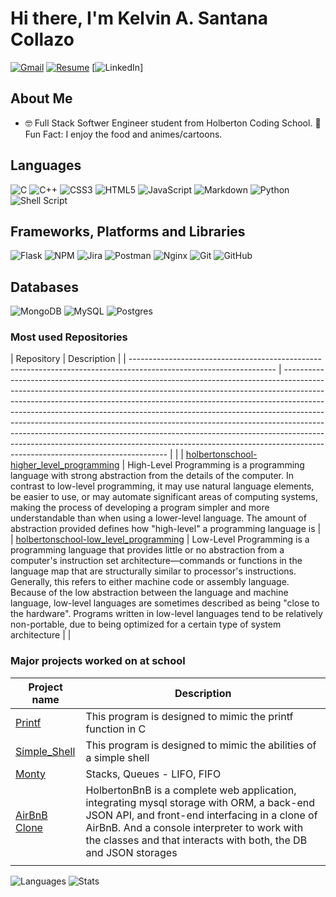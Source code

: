 # Hi there, I'm Kelvin A. Santana Collazo

[![Gmail](https://img.shields.io/badge/Gmail-D14836?style=for-the-badge&logo=gmail&logoColor=white)](mailto:collazokel19@gmail.com)
[![Resume](https://img.shields.io/badge/RESUME-important?style=for-the-badge)](./file:///home/santacoll_/Downloads/Resume%20Kelvin%20A.%20Santana%20Collazo.pdf)
[![LinkedIn](https://img.shields.io/badge/linkedin-%230077B5.svg?style=for-the-badge&logo=linkedin&logoColor=whitehttps://www.linkedin.com/in/kelvin-santana-46538627b/)]

## About Me

- :nerd_face: Full Stack Softwer Engineer student from Holberton Coding School.
  :dizzy:Fun Fact: I enjoy the food and animes/cartoons.

## Languages

![C](https://img.shields.io/badge/c-%2300599C.svg?style=for-the-badge&logo=c&logoColor=white)
![C++](https://img.shields.io/badge/c++-%2300599C.svg?style=for-the-badge&logo=c%2B%2B&logoColor=white)
![CSS3](https://img.shields.io/badge/css3-%231572B6.svg?style=for-the-badge&logo=css3&logoColor=white)
![HTML5](https://img.shields.io/badge/html5-%23E34F26.svg?style=for-the-badge&logo=html5&logoColor=white)
![JavaScript](https://img.shields.io/badge/javascript-%23323330.svg?style=for-the-badge&logo=javascript&logoColor=%23F7DF1E)
![Markdown](https://img.shields.io/badge/markdown-%23000000.svg?style=for-the-badge&logo=markdown&logoColor=white)
![Python](https://img.shields.io/badge/python-3670A0?style=for-the-badge&logo=python&logoColor=ffdd54)
![Shell Script](https://img.shields.io/badge/shell_script-%23121011.svg?style=for-the-badge&logo=gnu-bash&logoColor=white)

## Frameworks, Platforms and Libraries

![Flask](https://img.shields.io/badge/flask-%23000.svg?style=for-the-badge&logo=flask&logoColor=white)
![NPM](https://img.shields.io/badge/NPM-%23000000.svg?style=for-the-badge&logo=npm&logoColor=white)
![Jira](https://img.shields.io/badge/jira-%230A0FFF.svg?style=for-the-badge&logo=jira&logoColor=white)
![Postman](https://img.shields.io/badge/Postman-FF6C37?style=for-the-badge&logo=postman&logoColor=white)
![Nginx](https://img.shields.io/badge/nginx-%23009639.svg?style=for-the-badge&logo=nginx&logoColor=white)
![Git](https://img.shields.io/badge/git-%23F05033.svg?style=for-the-badge&logo=git&logoColor=white)
![GitHub](https://img.shields.io/badge/github-%23121011.svg?style=for-the-badge&logo=github&logoColor=white)

## Databases

![MongoDB](https://img.shields.io/badge/MongoDB-%234ea94b.svg?style=for-the-badge&logo=mongodb&logoColor=white)
![MySQL](https://img.shields.io/badge/mysql-%2300f.svg?style=for-the-badge&logo=mysql&logoColor=white)
![Postgres](https://img.shields.io/badge/postgres-%23316192.svg?style=for-the-badge&logo=postgresql&logoColor=white)

### Most used Repositories

| Repository | Description |
| ------------------------------------------------------------------------------------------------------------------ | ------------------------------------------------------------------------------------------------------------------------------------------------------------------------------------------------------------------------------------------------------------------------------------------------------------------------------------------------------------------------------------------------------------------------------------------------------------------------------------------------------------------------------------------------------------------------------------------------------------------- | |
| [holbertonschool-higher_level_programming](https://github.com/santacoll19/holbertonschool-low_level_programming) | High-Level Programming is a programming language with strong abstraction from the details of the computer. In contrast to low-level programming, it may use natural language elements, be easier to use, or may automate significant areas of computing systems, making the process of developing a program simpler and more understandable than when using a lower-level language. The amount of abstraction provided defines how "high-level" a programming language is |
| [holbertonschool-low_level_programming](https://github.com/santacoll19/holbertonschool-low_level_programming) | Low-Level Programming is a programming language that provides little or no abstraction from a computer's instruction set architecture—commands or functions in the language map that are structurally similar to processor's instructions. Generally, this refers to either machine code or assembly language. Because of the low abstraction between the language and machine language, low-level languages are sometimes described as being "close to the hardware". Programs written in low-level languages tend to be relatively non-portable, due to being optimized for a certain type of system architecture |
|

### Major projects worked on at school

| Project name                                                                      | Description                                                                                                                                                                                                                                                    |
| --------------------------------------------------------------------------------- | -------------------------------------------------------------------------------------------------------------------------------------------------------------------------------------------------------------------------------------------------------------- |
| [Printf](https://github.com/santacoll19/holbertonschool-printf)                   | This program is designed to mimic the printf function in C                                                                                                                                                                                                     |
| [Simple_Shell](https://github.com/JRMC-PR/holbertonschool-simple_shell)           | This program is designed to mimic the abilities of a simple shell                                                                                                                                                                                              |
| [Monty](https://github.com/ThatFireBoi/holbertonschool-monty)                     | Stacks, Queues - LIFO, FIFO                                                                                                                                                                                                                                    |
| [AirBnB Clone](https://github.com/nataliagrivera/holbertonschool-AirBnB_clone_v4) | HolbertonBnB is a complete web application, integrating mysql storage with ORM, a back-end JSON API, and front-end interfacing in a clone of AirBnB. And a console interpreter to work with the classes and that interacts with both, the DB and JSON storages |
|                                                                                   |

![Languages](https://github-readme-stats.vercel.app/api/top-langs?username=jhonaRiver&show_icons=true&locale=en&layout=compact&theme=radical)
![Stats](https://github-readme-stats.vercel.app/api?username=santacoll19&show_icons=true&theme=radical)
